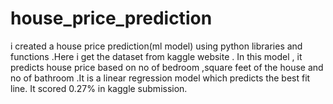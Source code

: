 # house_price_prediction
i created a house price prediction(ml model) using python libraries and functions .Here i get the dataset from kaggle website . In this model , it predicts  house price based on no of bedroom ,square feet of the house and no of bathroom .It is a linear  regression model which predicts the best fit line. It scored 0.27% in kaggle submission.
